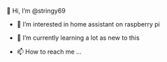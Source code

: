  👋 Hi, I’m @stringy69
- 👀 I’m interested in home assistant on raspberry pi
- 🌱 I’m currently learning a lot as new to this

- 📫 How to reach me ...

<!---
stringy69/stringy69 is a ✨ special ✨ repository because its `README.md` (this file) appears on your GitHub profile.
You can click the Preview link to take a look at your changes.
--->
